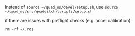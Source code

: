 instead of ```source ~/quad_ws/devel/setup.sh```, use ```source ~/quad_ws/src/quadditch/scripts/setup.sh``` 


if there are issues with preflight checks (e.g. accel calibration)
``` 
rm -rf ~/.ros
```
